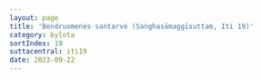 ```yaml
---
layout: page
title: 'Bendruomenės santarvė (Saṅghasāmaggīsuttaṃ, Iti 19)'
category: bylota
sortIndex: 19
suttacentral: iti19
date: 2023-09-22
---
```

